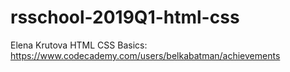 # rsschool-2019Q1-html-css
Elena Krutova
HTML CSS Basics:
https://www.codecademy.com/users/belkabatman/achievements
